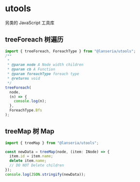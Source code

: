 # utools

另类的 JavaScript 工具库

## treeForeach 树遍历

```ts
import { treeForeach, ForeachType } from "@lanseria/utools";
/**
 *
 * @param node A Node width children
 * @param cb A Function
 * @param foreachType foreach type
 * @returns void
 */
treeForeach(
  node,
  (n) => {
    console.log(n);
  },
  ForeachType.Bfs
);
```

## treeMap 树 Map

```ts
import { treeMap } from "@lanseria/utools";

const newData = treeMap(node, (item: INode) => {
  item.id = item.name;
  delete item.name;
  // DO NOT Delete children
});
console.log(JSON.stringify(newData));
```
